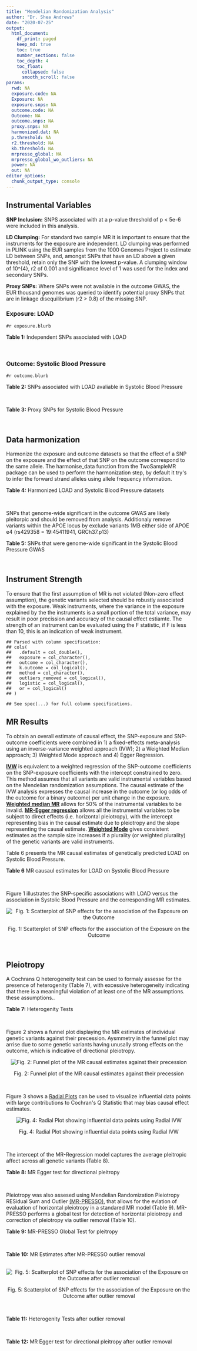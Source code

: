 ```yaml
---
title: "Mendelian Randomization Analysis"
author: "Dr. Shea Andrews"
date: "2020-07-25"
output:
  html_document:
    df_print: paged
    keep_md: true
    toc: true
    number_sections: false
    toc_depth: 4
    toc_float:
      collapsed: false
      smooth_scroll: false
params:
  rwd: NA
  exposure.code: NA
  Exposure: NA
  exposure.snps: NA
  outcome.code: NA
  Outcome: NA
  outcome.snps: NA
  proxy.snps: NA
  harmonized.dat: NA
  p.threshold: NA
  r2.threshold: NA
  kb.threshold: NA
  mrpresso_global: NA
  mrpresso_global_wo_outliers: NA
  power: NA
  out: NA
editor_options:
  chunk_output_type: console
---
```







## Instrumental Variables
**SNP Inclusion:** SNPS associated with at a p-value threshold of p < 5e-6 were included in this analysis.
<br>

**LD Clumping:** For standard two sample MR it is important to ensure that the instruments for the exposure are independent. LD clumping was performed in PLINK using the EUR samples from the 1000 Genomes Project to estimate LD between SNPs, and, amongst SNPs that have an LD above a given threshold, retain only the SNP with the lowest p-value. A clumping window of 10^{4}, r2 of 0.001 and significance level of 1 was used for the index and secondary SNPs.
<br>

**Proxy SNPs:** Where SNPs were not available in the outcome GWAS, the EUR thousand genomes was queried to identify potential proxy SNPs that are in linkage disequilibrium (r2 > 0.8) of the missing SNP.
<br>

### Exposure: LOAD
`#r exposure.blurb`
<br>

**Table 1:** Independent SNPs associated with LOAD
<div data-pagedtable="false">
  <script data-pagedtable-source type="application/json">
{"columns":[{"label":["SNP"],"name":[1],"type":["chr"],"align":["left"]},{"label":["CHROM"],"name":[2],"type":["dbl"],"align":["right"]},{"label":["POS"],"name":[3],"type":["dbl"],"align":["right"]},{"label":["REF"],"name":[4],"type":["chr"],"align":["left"]},{"label":["ALT"],"name":[5],"type":["chr"],"align":["left"]},{"label":["AF"],"name":[6],"type":["dbl"],"align":["right"]},{"label":["BETA"],"name":[7],"type":["dbl"],"align":["right"]},{"label":["SE"],"name":[8],"type":["dbl"],"align":["right"]},{"label":["Z"],"name":[9],"type":["dbl"],"align":["right"]},{"label":["P"],"name":[10],"type":["dbl"],"align":["right"]},{"label":["N"],"name":[11],"type":["dbl"],"align":["right"]},{"label":["TRAIT"],"name":[12],"type":["chr"],"align":["left"]}],"data":[{"1":"rs679515","2":"1","3":"207750568","4":"T","5":"C","6":"0.8126","7":"-0.1508","8":"0.0183","9":"-8.240440","10":"1.555000e-16","11":"63926","12":"LOAD"},{"1":"rs7584040","2":"2","3":"127863224","4":"C","5":"T","6":"0.2261","7":"0.0862","8":"0.0172","9":"5.011628","10":"5.341000e-07","11":"63926","12":"LOAD"},{"1":"rs6733839","2":"2","3":"127892810","4":"C","5":"T","6":"0.4067","7":"0.1693","8":"0.0154","9":"10.993506","10":"4.022000e-28","11":"63926","12":"LOAD"},{"1":"rs35695568","2":"2","3":"186794162","4":"G","5":"T","6":"0.0922","7":"0.1152","8":"0.0247","9":"4.663968","10":"3.200000e-06","11":"63926","12":"LOAD"},{"1":"rs10933431","2":"2","3":"233981912","4":"G","5":"C","6":"0.7774","7":"0.1001","8":"0.0194","9":"5.159794","10":"2.552000e-07","11":"63926","12":"LOAD"},{"1":"rs6805148","2":"3","3":"45101639","4":"A","5":"C","6":"0.0864","7":"-0.1293","8":"0.0257","9":"-5.031130","10":"4.774000e-07","11":"63926","12":"LOAD"},{"1":"rs28660482","2":"4","3":"66245059","4":"T","5":"A","6":"0.0243","7":"0.2220","8":"0.0475","9":"4.673684","10":"2.900000e-06","11":"63926","12":"LOAD"},{"1":"rs6822989","2":"4","3":"104176240","4":"C","5":"T","6":"0.0082","7":"0.4361","8":"0.0940","9":"4.639362","10":"3.487000e-06","11":"63926","12":"LOAD"},{"1":"rs35868327","2":"5","3":"52665230","4":"T","5":"A","6":"0.0132","7":"-0.3753","8":"0.0760","9":"-4.938158","10":"7.796000e-07","11":"63926","12":"LOAD"},{"1":"rs11168036","2":"5","3":"139707439","4":"T","5":"G","6":"0.5033","7":"-0.0754","8":"0.0143","9":"-5.272730","10":"1.432000e-07","11":"63926","12":"LOAD"},{"1":"rs34665982","2":"6","3":"32560306","4":"T","5":"C","6":"0.5213","7":"-0.0967","8":"0.0166","9":"-5.825300","10":"5.798000e-09","11":"63926","12":"LOAD"},{"1":"rs114812713","2":"6","3":"41034000","4":"G","5":"C","6":"0.0301","7":"0.2980","8":"0.0431","9":"6.914153","10":"4.467000e-12","11":"63926","12":"LOAD"},{"1":"rs1385742","2":"6","3":"47595155","4":"A","5":"T","6":"0.6344","7":"-0.0876","8":"0.0157","9":"-5.579620","10":"2.232000e-08","11":"63926","12":"LOAD"},{"1":"rs143429938","2":"7","3":"33721795","4":"C","5":"T","6":"0.0211","7":"0.3535","8":"0.0769","9":"4.596879","10":"4.253000e-06","11":"63926","12":"LOAD"},{"1":"rs9649710","2":"7","3":"50322832","4":"A","5":"G","6":"0.6331","7":"0.0676","8":"0.0148","9":"4.567570","10":"4.794000e-06","11":"63926","12":"LOAD"},{"1":"rs117240937","2":"7","3":"127426090","4":"G","5":"A","6":"0.0173","7":"-0.3122","8":"0.0672","9":"-4.645833","10":"3.350000e-06","11":"63926","12":"LOAD"},{"1":"rs11767557","2":"7","3":"143109139","4":"T","5":"C","6":"0.1968","7":"-0.1028","8":"0.0182","9":"-5.648350","10":"1.561000e-08","11":"63926","12":"LOAD"},{"1":"rs73223431","2":"8","3":"27219987","4":"C","5":"T","6":"0.3669","7":"0.0936","8":"0.0153","9":"6.117647","10":"8.342000e-10","11":"63926","12":"LOAD"},{"1":"rs867230","2":"8","3":"27468503","4":"C","5":"A","6":"0.6029","7":"0.1333","8":"0.0158","9":"8.436709","10":"3.492000e-17","11":"63926","12":"LOAD"},{"1":"rs13252043","2":"8","3":"71551628","4":"C","5":"T","6":"0.0984","7":"0.1140","8":"0.0237","9":"4.810127","10":"1.570000e-06","11":"63926","12":"LOAD"},{"1":"rs6559689","2":"9","3":"85450616","4":"C","5":"T","6":"0.0504","7":"0.1585","8":"0.0335","9":"4.731343","10":"2.169000e-06","11":"63926","12":"LOAD"},{"1":"rs12416487","2":"10","3":"11721057","4":"A","5":"T","6":"0.6519","7":"0.0850","8":"0.0154","9":"5.519480","10":"3.417000e-08","11":"63926","12":"LOAD"},{"1":"rs3740688","2":"11","3":"47380340","4":"G","5":"T","6":"0.5524","7":"0.0935","8":"0.0144","9":"6.493056","10":"9.702000e-11","11":"63926","12":"LOAD"},{"1":"rs1582763","2":"11","3":"60021948","4":"G","5":"A","6":"0.3729","7":"-0.1232","8":"0.0149","9":"-8.268456","10":"1.186000e-16","11":"63926","12":"LOAD"},{"1":"rs3851179","2":"11","3":"85868640","4":"T","5":"C","6":"0.6410","7":"0.1198","8":"0.0148","9":"8.094590","10":"5.809000e-16","11":"63926","12":"LOAD"},{"1":"rs11218343","2":"11","3":"121435587","4":"T","5":"C","6":"0.0401","7":"-0.2053","8":"0.0369","9":"-5.563690","10":"2.633000e-08","11":"63926","12":"LOAD"},{"1":"rs9787911","2":"11","3":"131769402","4":"T","5":"C","6":"0.4249","7":"0.0662","8":"0.0144","9":"4.597220","10":"4.386000e-06","11":"63926","12":"LOAD"},{"1":"rs117394726","2":"12","3":"127222883","4":"A","5":"C","6":"0.0400","7":"0.2193","8":"0.0465","9":"4.716130","10":"2.459000e-06","11":"63926","12":"LOAD"},{"1":"rs17125924","2":"14","3":"53391680","4":"A","5":"G","6":"0.0926","7":"0.1222","8":"0.0246","9":"4.967480","10":"6.621000e-07","11":"63926","12":"LOAD"},{"1":"rs12590654","2":"14","3":"92938855","4":"G","5":"A","6":"0.3353","7":"-0.0906","8":"0.0157","9":"-5.770701","10":"8.729000e-09","11":"63926","12":"LOAD"},{"1":"rs383902","2":"15","3":"59034174","4":"C","5":"T","6":"0.3274","7":"-0.0698","8":"0.0151","9":"-4.622517","10":"3.812000e-06","11":"63926","12":"LOAD"},{"1":"rs28588186","2":"16","3":"19910313","4":"C","5":"G","6":"0.1981","7":"-0.0880","8":"0.0181","9":"-4.861880","10":"1.115000e-06","11":"63926","12":"LOAD"},{"1":"rs62039712","2":"16","3":"79355857","4":"G","5":"A","6":"0.1158","7":"0.1528","8":"0.0288","9":"5.305556","10":"1.171000e-07","11":"63926","12":"LOAD"},{"1":"rs34971488","2":"16","3":"81779775","4":"G","5":"A","6":"0.2205","7":"0.0940","8":"0.0198","9":"4.747475","10":"2.067000e-06","11":"63926","12":"LOAD"},{"1":"rs2632516","2":"17","3":"56409089","4":"G","5":"C","6":"0.4402","7":"-0.0748","8":"0.0147","9":"-5.088435","10":"3.671000e-07","11":"63926","12":"LOAD"},{"1":"rs12151021","2":"19","3":"1050874","4":"A","5":"G","6":"0.6753","7":"-0.1071","8":"0.0169","9":"-6.337280","10":"2.562000e-10","11":"63926","12":"LOAD"},{"1":"rs8111708","2":"19","3":"18558876","4":"A","5":"G","6":"0.3427","7":"0.0696","8":"0.0151","9":"4.609270","10":"3.946000e-06","11":"63926","12":"LOAD"},{"1":"rs111358663","2":"19","3":"45196958","4":"T","5":"A","6":"0.0111","7":"-0.5369","8":"0.0795","9":"-6.753459","10":"1.436000e-11","11":"63926","12":"LOAD"},{"1":"rs4803765","2":"19","3":"45358448","4":"C","5":"T","6":"0.0243","7":"0.7165","8":"0.0610","9":"11.745902","10":"7.131000e-32","11":"63926","12":"LOAD"},{"1":"rs12972156","2":"19","3":"45387459","4":"C","5":"G","6":"0.2027","7":"0.9653","8":"0.0189","9":"51.074100","10":"2.225074e-308","11":"63926","12":"LOAD"},{"1":"rs117310449","2":"19","3":"45393516","4":"C","5":"T","6":"0.0130","7":"0.9879","8":"0.0691","9":"14.296671","10":"2.275000e-46","11":"63926","12":"LOAD"},{"1":"rs73033507","2":"19","3":"45431403","4":"C","5":"T","6":"0.0239","7":"-0.3620","8":"0.0657","9":"-5.509893","10":"3.646000e-08","11":"63926","12":"LOAD"},{"1":"rs114533385","2":"19","3":"45436753","4":"C","5":"T","6":"0.0210","7":"0.8281","8":"0.0661","9":"12.527988","10":"5.434000e-36","11":"63926","12":"LOAD"},{"1":"rs118004808","2":"19","3":"45439498","4":"C","5":"T","6":"0.0177","7":"-0.5523","8":"0.1015","9":"-5.441379","10":"5.274000e-08","11":"63926","12":"LOAD"},{"1":"rs139995984","2":"19","3":"45574482","4":"G","5":"C","6":"0.0155","7":"-0.5343","8":"0.0879","9":"-6.078498","10":"1.192000e-09","11":"63926","12":"LOAD"},{"1":"rs80182863","2":"19","3":"45653226","4":"C","5":"T","6":"0.0234","7":"0.2977","8":"0.0623","9":"4.778491","10":"1.750000e-06","11":"63926","12":"LOAD"},{"1":"rs6014724","2":"20","3":"54998544","4":"A","5":"G","6":"0.0920","7":"-0.1319","8":"0.0259","9":"-5.092660","10":"3.652000e-07","11":"63926","12":"LOAD"},{"1":"rs2830489","2":"21","3":"28148191","4":"C","5":"T","6":"0.2882","7":"-0.0837","8":"0.0162","9":"-5.166667","10":"2.422000e-07","11":"63926","12":"LOAD"},{"1":"rs138727474","2":"22","3":"21926584","4":"C","5":"T","6":"0.0269","7":"-0.2515","8":"0.0545","9":"-4.614679","10":"3.904000e-06","11":"63926","12":"LOAD"}],"options":{"columns":{"min":{},"max":[10]},"rows":{"min":[10],"max":[10]},"pages":{}}}
  </script>
</div>
<br>

### Outcome: Systolic Blood Pressure
`#r outcome.blurb`
<br>

**Table 2:** SNPs associated with LOAD avaliable in Systolic Blood Pressure
<div data-pagedtable="false">
  <script data-pagedtable-source type="application/json">
{"columns":[{"label":["SNP"],"name":[1],"type":["chr"],"align":["left"]},{"label":["CHROM"],"name":[2],"type":["dbl"],"align":["right"]},{"label":["POS"],"name":[3],"type":["dbl"],"align":["right"]},{"label":["REF"],"name":[4],"type":["chr"],"align":["left"]},{"label":["ALT"],"name":[5],"type":["chr"],"align":["left"]},{"label":["AF"],"name":[6],"type":["dbl"],"align":["right"]},{"label":["BETA"],"name":[7],"type":["dbl"],"align":["right"]},{"label":["SE"],"name":[8],"type":["dbl"],"align":["right"]},{"label":["Z"],"name":[9],"type":["dbl"],"align":["right"]},{"label":["P"],"name":[10],"type":["dbl"],"align":["right"]},{"label":["N"],"name":[11],"type":["dbl"],"align":["right"]},{"label":["TRAIT"],"name":[12],"type":["chr"],"align":["left"]}],"data":[{"1":"rs679515","2":"1","3":"207750568","4":"T","5":"C","6":"0.8188","7":"-0.0207","8":"0.0392","9":"-0.5280610","10":"5.980e-01","11":"738168","12":"Systolic_Blood_Pressure"},{"1":"rs7584040","2":"2","3":"127863224","4":"C","5":"T","6":"0.2249","7":"-0.0733","8":"0.0363","9":"-2.0192837","10":"4.367e-02","11":"738167","12":"Systolic_Blood_Pressure"},{"1":"rs6733839","2":"2","3":"127892810","4":"C","5":"T","6":"0.3951","7":"0.0721","8":"0.0318","9":"2.2672956","10":"2.346e-02","11":"736051","12":"Systolic_Blood_Pressure"},{"1":"rs35695568","2":"2","3":"186794162","4":"G","5":"T","6":"0.0953","7":"0.1263","8":"0.0517","9":"2.4429400","10":"1.450e-02","11":"735551","12":"Systolic_Blood_Pressure"},{"1":"rs10933431","2":"2","3":"233981912","4":"G","5":"C","6":"0.7796","7":"-0.0399","8":"0.0382","9":"-1.0445026","10":"2.955e-01","11":"728378","12":"Systolic_Blood_Pressure"},{"1":"rs6805148","2":"3","3":"45101639","4":"A","5":"C","6":"0.0897","7":"-0.0432","8":"0.0533","9":"-0.8105070","10":"4.180e-01","11":"736110","12":"Systolic_Blood_Pressure"},{"1":"rs28660482","2":"4","3":"66245059","4":"T","5":"A","6":"0.0262","7":"0.0539","8":"0.0980","9":"0.5500000","10":"5.823e-01","11":"738169","12":"Systolic_Blood_Pressure"},{"1":"rs11168036","2":"5","3":"139707439","4":"T","5":"G","6":"0.5118","7":"-0.0856","8":"0.0303","9":"-2.8250800","10":"4.752e-03","11":"738170","12":"Systolic_Blood_Pressure"},{"1":"rs114812713","2":"6","3":"41034000","4":"G","5":"C","6":"0.0264","7":"0.1395","8":"0.0983","9":"1.4191251","10":"1.560e-01","11":"730691","12":"Systolic_Blood_Pressure"},{"1":"rs1385742","2":"6","3":"47595155","4":"A","5":"T","6":"0.6491","7":"0.0159","8":"0.0324","9":"0.4907410","10":"6.237e-01","11":"736050","12":"Systolic_Blood_Pressure"},{"1":"rs9649710","2":"7","3":"50322832","4":"A","5":"G","6":"0.6137","7":"-0.0387","8":"0.0310","9":"-1.2483900","10":"2.115e-01","11":"738169","12":"Systolic_Blood_Pressure"},{"1":"rs11767557","2":"7","3":"143109139","4":"T","5":"C","6":"0.2089","7":"0.0179","8":"0.0376","9":"0.4760640","10":"6.339e-01","11":"729908","12":"Systolic_Blood_Pressure"},{"1":"rs73223431","2":"8","3":"27219987","4":"C","5":"T","6":"0.3661","7":"-0.0096","8":"0.0312","9":"-0.3076923","10":"7.599e-01","11":"738169","12":"Systolic_Blood_Pressure"},{"1":"rs867230","2":"8","3":"27468503","4":"C","5":"A","6":"0.5922","7":"0.0303","8":"0.0315","9":"0.9619048","10":"3.362e-01","11":"736049","12":"Systolic_Blood_Pressure"},{"1":"rs6559689","2":"9","3":"85450616","4":"C","5":"T","6":"0.0507","7":"0.0264","8":"0.0716","9":"0.3687151","10":"7.125e-01","11":"737100","12":"Systolic_Blood_Pressure"},{"1":"rs12416487","2":"10","3":"11721057","4":"A","5":"T","6":"0.6502","7":"0.0397","8":"0.0320","9":"1.2406200","10":"2.149e-01","11":"737163","12":"Systolic_Blood_Pressure"},{"1":"rs3740688","2":"11","3":"47380340","4":"G","5":"T","6":"0.5462","7":"0.1198","8":"0.0304","9":"3.9407895","10":"8.085e-05","11":"738170","12":"Systolic_Blood_Pressure"},{"1":"rs1582763","2":"11","3":"60021948","4":"G","5":"A","6":"0.3749","7":"0.0199","8":"0.0312","9":"0.6378205","10":"5.241e-01","11":"738169","12":"Systolic_Blood_Pressure"},{"1":"rs3851179","2":"11","3":"85868640","4":"T","5":"C","6":"0.6301","7":"-0.0346","8":"0.0311","9":"-1.1125400","10":"2.658e-01","11":"738170","12":"Systolic_Blood_Pressure"},{"1":"rs11218343","2":"11","3":"121435587","4":"T","5":"C","6":"0.0387","7":"0.0024","8":"0.0788","9":"0.0304569","10":"9.757e-01","11":"738168","12":"Systolic_Blood_Pressure"},{"1":"rs9787911","2":"11","3":"131769402","4":"T","5":"C","6":"0.4263","7":"-0.0038","8":"0.0305","9":"-0.1245900","10":"9.021e-01","11":"738168","12":"Systolic_Blood_Pressure"},{"1":"rs117394726","2":"12","3":"127222883","4":"A","5":"C","6":"0.0387","7":"0.0469","8":"0.0892","9":"0.5257850","10":"5.988e-01","11":"740741","12":"Systolic_Blood_Pressure"},{"1":"rs17125924","2":"14","3":"53391680","4":"A","5":"G","6":"0.0923","7":"-0.3640","8":"0.0522","9":"-6.9731800","10":"3.105e-12","11":"743700","12":"Systolic_Blood_Pressure"},{"1":"rs12590654","2":"14","3":"92938855","4":"G","5":"A","6":"0.3413","7":"0.0155","8":"0.0322","9":"0.4813665","10":"6.307e-01","11":"744813","12":"Systolic_Blood_Pressure"},{"1":"rs383902","2":"15","3":"59034174","4":"C","5":"T","6":"0.3383","7":"-0.0534","8":"0.0319","9":"-1.6739812","10":"9.428e-02","11":"737100","12":"Systolic_Blood_Pressure"},{"1":"rs28588186","2":"16","3":"19910313","4":"C","5":"G","6":"0.1971","7":"0.0676","8":"0.0380","9":"1.7789500","10":"7.526e-02","11":"745818","12":"Systolic_Blood_Pressure"},{"1":"rs62039712","2":"16","3":"79355857","4":"G","5":"A","6":"0.1184","7":"-0.0106","8":"0.0522","9":"-0.2030651","10":"8.390e-01","11":"739083","12":"Systolic_Blood_Pressure"},{"1":"rs34971488","2":"16","3":"81779775","4":"G","5":"A","6":"0.2114","7":"-0.0517","8":"0.0397","9":"-1.3022670","10":"1.928e-01","11":"741589","12":"Systolic_Blood_Pressure"},{"1":"rs2632516","2":"17","3":"56409089","4":"G","5":"C","6":"0.4474","7":"-0.0069","8":"0.0305","9":"-0.2262295","10":"8.211e-01","11":"745820","12":"Systolic_Blood_Pressure"},{"1":"rs12151021","2":"19","3":"1050874","4":"A","5":"G","6":"0.6785","7":"-0.0039","8":"0.0336","9":"-0.1160710","10":"9.074e-01","11":"718614","12":"Systolic_Blood_Pressure"},{"1":"rs8111708","2":"19","3":"18558876","4":"A","5":"G","6":"0.3470","7":"-0.0644","8":"0.0316","9":"-2.0379700","10":"4.185e-02","11":"745820","12":"Systolic_Blood_Pressure"},{"1":"rs111358663","2":"19","3":"45196958","4":"T","5":"A","6":"0.0152","7":"-0.2185","8":"0.1361","9":"-1.6054372","10":"1.083e-01","11":"718509","12":"Systolic_Blood_Pressure"},{"1":"rs12972156","2":"19","3":"45387459","4":"C","5":"G","6":"0.1479","7":"0.1208","8":"0.0437","9":"2.7643000","10":"5.766e-03","11":"730528","12":"Systolic_Blood_Pressure"},{"1":"rs80182863","2":"19","3":"45653226","4":"C","5":"T","6":"0.0275","7":"-0.0547","8":"0.1229","9":"-0.4450773","10":"6.565e-01","11":"739087","12":"Systolic_Blood_Pressure"},{"1":"rs6014724","2":"20","3":"54998544","4":"A","5":"G","6":"0.0899","7":"0.0369","8":"0.0541","9":"0.6820700","10":"4.947e-01","11":"744327","12":"Systolic_Blood_Pressure"},{"1":"rs2830489","2":"21","3":"28148191","4":"C","5":"T","6":"0.2802","7":"0.0467","8":"0.0337","9":"1.3857567","10":"1.661e-01","11":"745820","12":"Systolic_Blood_Pressure"},{"1":"rs138727474","2":"22","3":"21926584","4":"C","5":"T","6":"0.0356","7":"-0.1033","8":"0.0945","9":"-1.0931217","10":"2.746e-01","11":"706426","12":"Systolic_Blood_Pressure"},{"1":"rs6822989","2":"NA","3":"NA","4":"NA","5":"NA","6":"NA","7":"NA","8":"NA","9":"NA","10":"NA","11":"NA","12":"NA"},{"1":"rs35868327","2":"NA","3":"NA","4":"NA","5":"NA","6":"NA","7":"NA","8":"NA","9":"NA","10":"NA","11":"NA","12":"NA"},{"1":"rs34665982","2":"NA","3":"NA","4":"NA","5":"NA","6":"NA","7":"NA","8":"NA","9":"NA","10":"NA","11":"NA","12":"NA"},{"1":"rs143429938","2":"NA","3":"NA","4":"NA","5":"NA","6":"NA","7":"NA","8":"NA","9":"NA","10":"NA","11":"NA","12":"NA"},{"1":"rs117240937","2":"NA","3":"NA","4":"NA","5":"NA","6":"NA","7":"NA","8":"NA","9":"NA","10":"NA","11":"NA","12":"NA"},{"1":"rs13252043","2":"NA","3":"NA","4":"NA","5":"NA","6":"NA","7":"NA","8":"NA","9":"NA","10":"NA","11":"NA","12":"NA"},{"1":"rs4803765","2":"NA","3":"NA","4":"NA","5":"NA","6":"NA","7":"NA","8":"NA","9":"NA","10":"NA","11":"NA","12":"NA"},{"1":"rs117310449","2":"NA","3":"NA","4":"NA","5":"NA","6":"NA","7":"NA","8":"NA","9":"NA","10":"NA","11":"NA","12":"NA"},{"1":"rs73033507","2":"NA","3":"NA","4":"NA","5":"NA","6":"NA","7":"NA","8":"NA","9":"NA","10":"NA","11":"NA","12":"NA"},{"1":"rs114533385","2":"NA","3":"NA","4":"NA","5":"NA","6":"NA","7":"NA","8":"NA","9":"NA","10":"NA","11":"NA","12":"NA"},{"1":"rs118004808","2":"NA","3":"NA","4":"NA","5":"NA","6":"NA","7":"NA","8":"NA","9":"NA","10":"NA","11":"NA","12":"NA"},{"1":"rs139995984","2":"NA","3":"NA","4":"NA","5":"NA","6":"NA","7":"NA","8":"NA","9":"NA","10":"NA","11":"NA","12":"NA"}],"options":{"columns":{"min":{},"max":[10]},"rows":{"min":[10],"max":[10]},"pages":{}}}
  </script>
</div>
<br>

**Table 3:** Proxy SNPs for Systolic Blood Pressure
<div data-pagedtable="false">
  <script data-pagedtable-source type="application/json">
{"columns":[{"label":["target_snp"],"name":[1],"type":["chr"],"align":["left"]},{"label":["proxy_snp"],"name":[2],"type":["chr"],"align":["left"]},{"label":["ld.r2"],"name":[3],"type":["dbl"],"align":["right"]},{"label":["Dprime"],"name":[4],"type":["dbl"],"align":["right"]},{"label":["PHASE"],"name":[5],"type":["chr"],"align":["left"]},{"label":["X12"],"name":[6],"type":["lgl"],"align":["right"]},{"label":["CHROM"],"name":[7],"type":["dbl"],"align":["right"]},{"label":["POS"],"name":[8],"type":["dbl"],"align":["right"]},{"label":["REF.proxy"],"name":[9],"type":["chr"],"align":["left"]},{"label":["ALT.proxy"],"name":[10],"type":["chr"],"align":["left"]},{"label":["AF"],"name":[11],"type":["dbl"],"align":["right"]},{"label":["BETA"],"name":[12],"type":["dbl"],"align":["right"]},{"label":["SE"],"name":[13],"type":["dbl"],"align":["right"]},{"label":["Z"],"name":[14],"type":["dbl"],"align":["right"]},{"label":["P"],"name":[15],"type":["dbl"],"align":["right"]},{"label":["N"],"name":[16],"type":["dbl"],"align":["right"]},{"label":["TRAIT"],"name":[17],"type":["chr"],"align":["left"]},{"label":["ref"],"name":[18],"type":["chr"],"align":["left"]},{"label":["ref.proxy"],"name":[19],"type":["chr"],"align":["left"]},{"label":["alt"],"name":[20],"type":["chr"],"align":["left"]},{"label":["alt.proxy"],"name":[21],"type":["chr"],"align":["left"]},{"label":["ALT"],"name":[22],"type":["chr"],"align":["left"]},{"label":["REF"],"name":[23],"type":["chr"],"align":["left"]},{"label":["proxy.outcome"],"name":[24],"type":["lgl"],"align":["right"]}],"data":[{"1":"rs35868327","2":"rs13182752","3":"1","4":"1","5":"GA/TG","6":"NA","7":"5","8":"52672171","9":"G","10":"A","11":"0.0240","12":"0.2195","13":"0.0995","14":"2.2060302","15":"0.02747","16":"737713","17":"Systolic_Blood_Pressure","18":"G","19":"A","20":"T","21":"G","22":"G","23":"T","24":"TRUE"},{"1":"rs13252043","2":"rs11996416","3":"1","4":"1","5":"TT/CC","6":"NA","7":"8","8":"71505146","9":"C","10":"T","11":"0.0939","12":"0.0097","13":"0.0519","14":"0.1868979","15":"0.85160","16":"738169","17":"Systolic_Blood_Pressure","18":"T","19":"T","20":"C","21":"C","22":"T","23":"C","24":"TRUE"},{"1":"rs6822989","2":"NA","3":"NA","4":"NA","5":"NA","6":"NA","7":"NA","8":"NA","9":"NA","10":"NA","11":"NA","12":"NA","13":"NA","14":"NA","15":"NA","16":"NA","17":"NA","18":"NA","19":"NA","20":"NA","21":"NA","22":"NA","23":"NA","24":"NA"},{"1":"rs34665982","2":"NA","3":"NA","4":"NA","5":"NA","6":"NA","7":"NA","8":"NA","9":"NA","10":"NA","11":"NA","12":"NA","13":"NA","14":"NA","15":"NA","16":"NA","17":"NA","18":"NA","19":"NA","20":"NA","21":"NA","22":"NA","23":"NA","24":"NA"},{"1":"rs143429938","2":"NA","3":"NA","4":"NA","5":"NA","6":"NA","7":"NA","8":"NA","9":"NA","10":"NA","11":"NA","12":"NA","13":"NA","14":"NA","15":"NA","16":"NA","17":"NA","18":"NA","19":"NA","20":"NA","21":"NA","22":"NA","23":"NA","24":"NA"},{"1":"rs117240937","2":"NA","3":"NA","4":"NA","5":"NA","6":"NA","7":"NA","8":"NA","9":"NA","10":"NA","11":"NA","12":"NA","13":"NA","14":"NA","15":"NA","16":"NA","17":"NA","18":"NA","19":"NA","20":"NA","21":"NA","22":"NA","23":"NA","24":"NA"},{"1":"rs4803765","2":"NA","3":"NA","4":"NA","5":"NA","6":"NA","7":"NA","8":"NA","9":"NA","10":"NA","11":"NA","12":"NA","13":"NA","14":"NA","15":"NA","16":"NA","17":"NA","18":"NA","19":"NA","20":"NA","21":"NA","22":"NA","23":"NA","24":"NA"},{"1":"rs117310449","2":"NA","3":"NA","4":"NA","5":"NA","6":"NA","7":"NA","8":"NA","9":"NA","10":"NA","11":"NA","12":"NA","13":"NA","14":"NA","15":"NA","16":"NA","17":"NA","18":"NA","19":"NA","20":"NA","21":"NA","22":"NA","23":"NA","24":"NA"},{"1":"rs73033507","2":"NA","3":"NA","4":"NA","5":"NA","6":"NA","7":"NA","8":"NA","9":"NA","10":"NA","11":"NA","12":"NA","13":"NA","14":"NA","15":"NA","16":"NA","17":"NA","18":"NA","19":"NA","20":"NA","21":"NA","22":"NA","23":"NA","24":"NA"},{"1":"rs114533385","2":"NA","3":"NA","4":"NA","5":"NA","6":"NA","7":"NA","8":"NA","9":"NA","10":"NA","11":"NA","12":"NA","13":"NA","14":"NA","15":"NA","16":"NA","17":"NA","18":"NA","19":"NA","20":"NA","21":"NA","22":"NA","23":"NA","24":"NA"},{"1":"rs118004808","2":"NA","3":"NA","4":"NA","5":"NA","6":"NA","7":"NA","8":"NA","9":"NA","10":"NA","11":"NA","12":"NA","13":"NA","14":"NA","15":"NA","16":"NA","17":"NA","18":"NA","19":"NA","20":"NA","21":"NA","22":"NA","23":"NA","24":"NA"},{"1":"rs139995984","2":"NA","3":"NA","4":"NA","5":"NA","6":"NA","7":"NA","8":"NA","9":"NA","10":"NA","11":"NA","12":"NA","13":"NA","14":"NA","15":"NA","16":"NA","17":"NA","18":"NA","19":"NA","20":"NA","21":"NA","22":"NA","23":"NA","24":"NA"}],"options":{"columns":{"min":{},"max":[10]},"rows":{"min":[10],"max":[10]},"pages":{}}}
  </script>
</div>
<br>

## Data harmonization
Harmonize the exposure and outcome datasets so that the effect of a SNP on the exposure and the effect of that SNP on the outcome correspond to the same allele. The harmonise_data function from the TwoSampleMR package can be used to perform the harmonization step, by default it try's to infer the forward strand alleles using allele frequency information.
<br>

**Table 4:** Harmonized LOAD and Systolic Blood Pressure datasets
<div data-pagedtable="false">
  <script data-pagedtable-source type="application/json">
{"columns":[{"label":["SNP"],"name":[1],"type":["chr"],"align":["left"]},{"label":["effect_allele.exposure"],"name":[2],"type":["chr"],"align":["left"]},{"label":["other_allele.exposure"],"name":[3],"type":["chr"],"align":["left"]},{"label":["effect_allele.outcome"],"name":[4],"type":["chr"],"align":["left"]},{"label":["other_allele.outcome"],"name":[5],"type":["chr"],"align":["left"]},{"label":["beta.exposure"],"name":[6],"type":["dbl"],"align":["right"]},{"label":["beta.outcome"],"name":[7],"type":["dbl"],"align":["right"]},{"label":["eaf.exposure"],"name":[8],"type":["dbl"],"align":["right"]},{"label":["eaf.outcome"],"name":[9],"type":["dbl"],"align":["right"]},{"label":["remove"],"name":[10],"type":["lgl"],"align":["right"]},{"label":["palindromic"],"name":[11],"type":["lgl"],"align":["right"]},{"label":["ambiguous"],"name":[12],"type":["lgl"],"align":["right"]},{"label":["id.outcome"],"name":[13],"type":["chr"],"align":["left"]},{"label":["chr.outcome"],"name":[14],"type":["dbl"],"align":["right"]},{"label":["pos.outcome"],"name":[15],"type":["dbl"],"align":["right"]},{"label":["se.outcome"],"name":[16],"type":["dbl"],"align":["right"]},{"label":["z.outcome"],"name":[17],"type":["dbl"],"align":["right"]},{"label":["pval.outcome"],"name":[18],"type":["dbl"],"align":["right"]},{"label":["samplesize.outcome"],"name":[19],"type":["dbl"],"align":["right"]},{"label":["outcome"],"name":[20],"type":["chr"],"align":["left"]},{"label":["mr_keep.outcome"],"name":[21],"type":["lgl"],"align":["right"]},{"label":["pval_origin.outcome"],"name":[22],"type":["chr"],"align":["left"]},{"label":["chr.exposure"],"name":[23],"type":["dbl"],"align":["right"]},{"label":["pos.exposure"],"name":[24],"type":["dbl"],"align":["right"]},{"label":["se.exposure"],"name":[25],"type":["dbl"],"align":["right"]},{"label":["z.exposure"],"name":[26],"type":["dbl"],"align":["right"]},{"label":["pval.exposure"],"name":[27],"type":["dbl"],"align":["right"]},{"label":["samplesize.exposure"],"name":[28],"type":["dbl"],"align":["right"]},{"label":["exposure"],"name":[29],"type":["chr"],"align":["left"]},{"label":["mr_keep.exposure"],"name":[30],"type":["lgl"],"align":["right"]},{"label":["pval_origin.exposure"],"name":[31],"type":["chr"],"align":["left"]},{"label":["id.exposure"],"name":[32],"type":["chr"],"align":["left"]},{"label":["action"],"name":[33],"type":["dbl"],"align":["right"]},{"label":["mr_keep"],"name":[34],"type":["lgl"],"align":["right"]},{"label":["pt"],"name":[35],"type":["dbl"],"align":["right"]},{"label":["pleitropy_keep"],"name":[36],"type":["lgl"],"align":["right"]},{"label":["mrpresso_RSSobs"],"name":[37],"type":["dbl"],"align":["right"]},{"label":["mrpresso_pval"],"name":[38],"type":["dbl"],"align":["right"]},{"label":["mrpresso_keep"],"name":[39],"type":["lgl"],"align":["right"]}],"data":[{"1":"rs10933431","2":"C","3":"G","4":"C","5":"G","6":"0.1001","7":"-0.0399","8":"0.7774","9":"0.7796","10":"FALSE","11":"TRUE","12":"FALSE","13":"quzbYd","14":"2","15":"233981912","16":"0.0382","17":"-1.0445026","18":"2.955e-01","19":"728378","20":"Evangelou2018sbp","21":"TRUE","22":"reported","23":"2","24":"233981912","25":"0.0194","26":"5.159794","27":"2.552e-07","28":"63926","29":"Kunkle2019load","30":"TRUE","31":"reported","32":"ruypNl","33":"2","34":"TRUE","35":"5e-06","36":"TRUE","37":"2.466542e-03","38":"1.0000","39":"TRUE"},{"1":"rs111358663","2":"A","3":"T","4":"A","5":"T","6":"-0.5369","7":"-0.2185","8":"0.0111","9":"0.0152","10":"FALSE","11":"TRUE","12":"FALSE","13":"quzbYd","14":"19","15":"45196958","16":"0.1361","17":"-1.6054372","18":"1.083e-01","19":"718509","20":"Evangelou2018sbp","21":"TRUE","22":"reported","23":"19","24":"45196958","25":"0.0795","26":"-6.753459","27":"1.436e-11","28":"63926","29":"Kunkle2019load","30":"TRUE","31":"reported","32":"ruypNl","33":"2","34":"TRUE","35":"5e-06","36":"FALSE","37":"NA","38":"NA","39":"NA"},{"1":"rs11168036","2":"G","3":"T","4":"G","5":"T","6":"-0.0754","7":"-0.0856","8":"0.5033","9":"0.5118","10":"FALSE","11":"FALSE","12":"FALSE","13":"quzbYd","14":"5","15":"139707439","16":"0.0303","17":"-2.8250800","18":"4.752e-03","19":"738170","20":"Evangelou2018sbp","21":"TRUE","22":"reported","23":"5","24":"139707439","25":"0.0143","26":"-5.272730","27":"1.432e-07","28":"63926","29":"Kunkle2019load","30":"TRUE","31":"reported","32":"ruypNl","33":"2","34":"TRUE","35":"5e-06","36":"TRUE","37":"6.562976e-03","38":"0.2409","39":"TRUE"},{"1":"rs11218343","2":"C","3":"T","4":"C","5":"T","6":"-0.2053","7":"0.0024","8":"0.0401","9":"0.0387","10":"FALSE","11":"FALSE","12":"FALSE","13":"quzbYd","14":"11","15":"121435587","16":"0.0788","17":"0.0304569","18":"9.757e-01","19":"738168","20":"Evangelou2018sbp","21":"TRUE","22":"reported","23":"11","24":"121435587","25":"0.0369","26":"-5.563690","27":"2.633e-08","28":"63926","29":"Kunkle2019load","30":"TRUE","31":"reported","32":"ruypNl","33":"2","34":"TRUE","35":"5e-06","36":"TRUE","37":"4.153116e-04","38":"1.0000","39":"TRUE"},{"1":"rs114812713","2":"C","3":"G","4":"C","5":"G","6":"0.2980","7":"0.1395","8":"0.0301","9":"0.0264","10":"FALSE","11":"TRUE","12":"FALSE","13":"quzbYd","14":"6","15":"41034000","16":"0.0983","17":"1.4191251","18":"1.560e-01","19":"730691","20":"Evangelou2018sbp","21":"TRUE","22":"reported","23":"6","24":"41034000","25":"0.0431","26":"6.914153","27":"4.467e-12","28":"63926","29":"Kunkle2019load","30":"TRUE","31":"reported","32":"ruypNl","33":"2","34":"TRUE","35":"5e-06","36":"TRUE","37":"1.394625e-02","38":"1.0000","39":"TRUE"},{"1":"rs117394726","2":"C","3":"A","4":"C","5":"A","6":"0.2193","7":"0.0469","8":"0.0400","9":"0.0387","10":"FALSE","11":"FALSE","12":"FALSE","13":"quzbYd","14":"12","15":"127222883","16":"0.0892","17":"0.5257850","18":"5.988e-01","19":"740741","20":"Evangelou2018sbp","21":"TRUE","22":"reported","23":"12","24":"127222883","25":"0.0465","26":"4.716130","27":"2.459e-06","28":"63926","29":"Kunkle2019load","30":"TRUE","31":"reported","32":"ruypNl","33":"2","34":"TRUE","35":"5e-06","36":"TRUE","37":"8.334978e-04","38":"1.0000","39":"TRUE"},{"1":"rs11767557","2":"C","3":"T","4":"C","5":"T","6":"-0.1028","7":"0.0179","8":"0.1968","9":"0.2089","10":"FALSE","11":"FALSE","12":"FALSE","13":"quzbYd","14":"7","15":"143109139","16":"0.0376","17":"0.4760640","18":"6.339e-01","19":"729908","20":"Evangelou2018sbp","21":"TRUE","22":"reported","23":"7","24":"143109139","25":"0.0182","26":"-5.648350","27":"1.561e-08","28":"63926","29":"Kunkle2019load","30":"TRUE","31":"reported","32":"ruypNl","33":"2","34":"TRUE","35":"5e-06","36":"TRUE","37":"7.506031e-04","38":"1.0000","39":"TRUE"},{"1":"rs12151021","2":"G","3":"A","4":"G","5":"A","6":"-0.1071","7":"-0.0039","8":"0.6753","9":"0.6785","10":"FALSE","11":"FALSE","12":"FALSE","13":"quzbYd","14":"19","15":"1050874","16":"0.0336","17":"-0.1160710","18":"9.074e-01","19":"718614","20":"Evangelou2018sbp","21":"TRUE","22":"reported","23":"19","24":"1050874","25":"0.0169","26":"-6.337280","27":"2.562e-10","28":"63926","29":"Kunkle2019load","30":"TRUE","31":"reported","32":"ruypNl","33":"2","34":"TRUE","35":"5e-06","36":"TRUE","37":"2.934204e-05","38":"1.0000","39":"TRUE"},{"1":"rs12416487","2":"T","3":"A","4":"T","5":"A","6":"0.0850","7":"0.0397","8":"0.6519","9":"0.6502","10":"FALSE","11":"TRUE","12":"FALSE","13":"quzbYd","14":"10","15":"11721057","16":"0.0320","17":"1.2406200","18":"2.149e-01","19":"737163","20":"Evangelou2018sbp","21":"TRUE","22":"reported","23":"10","24":"11721057","25":"0.0154","26":"5.519480","27":"3.417e-08","28":"63926","29":"Kunkle2019load","30":"TRUE","31":"reported","32":"ruypNl","33":"2","34":"TRUE","35":"5e-06","36":"TRUE","37":"1.110404e-03","38":"1.0000","39":"TRUE"},{"1":"rs12590654","2":"A","3":"G","4":"A","5":"G","6":"-0.0906","7":"0.0155","8":"0.3353","9":"0.3413","10":"FALSE","11":"FALSE","12":"FALSE","13":"quzbYd","14":"14","15":"92938855","16":"0.0322","17":"0.4813665","18":"6.307e-01","19":"744813","20":"Evangelou2018sbp","21":"TRUE","22":"reported","23":"14","24":"92938855","25":"0.0157","26":"-5.770701","27":"8.729e-09","28":"63926","29":"Kunkle2019load","30":"TRUE","31":"reported","32":"ruypNl","33":"2","34":"TRUE","35":"5e-06","36":"TRUE","37":"5.713014e-04","38":"1.0000","39":"TRUE"},{"1":"rs12972156","2":"G","3":"C","4":"G","5":"C","6":"0.9653","7":"0.1208","8":"0.2027","9":"0.1479","10":"FALSE","11":"TRUE","12":"FALSE","13":"quzbYd","14":"19","15":"45387459","16":"0.0437","17":"2.7643000","18":"5.766e-03","19":"730528","20":"Evangelou2018sbp","21":"TRUE","22":"reported","23":"19","24":"45387459","25":"0.0189","26":"51.074100","27":"1.000e-200","28":"63926","29":"Kunkle2019load","30":"TRUE","31":"reported","32":"ruypNl","33":"2","34":"TRUE","35":"5e-06","36":"FALSE","37":"NA","38":"NA","39":"NA"},{"1":"rs13252043","2":"T","3":"C","4":"T","5":"C","6":"0.1140","7":"0.0097","8":"0.0984","9":"0.0939","10":"FALSE","11":"FALSE","12":"FALSE","13":"quzbYd","14":"8","15":"71505146","16":"0.0519","17":"0.1868979","18":"8.516e-01","19":"738169","20":"Evangelou2018sbp","21":"TRUE","22":"reported","23":"8","24":"71551628","25":"0.0237","26":"4.810127","27":"1.570e-06","28":"63926","29":"Kunkle2019load","30":"TRUE","31":"reported","32":"ruypNl","33":"2","34":"TRUE","35":"5e-06","36":"TRUE","37":"1.175666e-11","38":"1.0000","39":"TRUE"},{"1":"rs1385742","2":"T","3":"A","4":"T","5":"A","6":"-0.0876","7":"0.0159","8":"0.6344","9":"0.6491","10":"FALSE","11":"TRUE","12":"FALSE","13":"quzbYd","14":"6","15":"47595155","16":"0.0324","17":"0.4907410","18":"6.237e-01","19":"736050","20":"Evangelou2018sbp","21":"TRUE","22":"reported","23":"6","24":"47595155","25":"0.0157","26":"-5.579620","27":"2.232e-08","28":"63926","29":"Kunkle2019load","30":"TRUE","31":"reported","32":"ruypNl","33":"2","34":"TRUE","35":"5e-06","36":"TRUE","37":"5.758163e-04","38":"1.0000","39":"TRUE"},{"1":"rs138727474","2":"T","3":"C","4":"T","5":"C","6":"-0.2515","7":"-0.1033","8":"0.0269","9":"0.0356","10":"FALSE","11":"FALSE","12":"FALSE","13":"quzbYd","14":"22","15":"21926584","16":"0.0945","17":"-1.0931217","18":"2.746e-01","19":"706426","20":"Evangelou2018sbp","21":"TRUE","22":"reported","23":"22","24":"21926584","25":"0.0545","26":"-4.614679","27":"3.904e-06","28":"63926","29":"Kunkle2019load","30":"TRUE","31":"reported","32":"ruypNl","33":"2","34":"TRUE","35":"5e-06","36":"TRUE","37":"7.066943e-03","38":"1.0000","39":"TRUE"},{"1":"rs1582763","2":"A","3":"G","4":"A","5":"G","6":"-0.1232","7":"0.0199","8":"0.3729","9":"0.3749","10":"FALSE","11":"FALSE","12":"FALSE","13":"quzbYd","14":"11","15":"60021948","16":"0.0312","17":"0.6378205","18":"5.241e-01","19":"738169","20":"Evangelou2018sbp","21":"TRUE","22":"reported","23":"11","24":"60021948","25":"0.0149","26":"-8.268456","27":"1.186e-16","28":"63926","29":"Kunkle2019load","30":"TRUE","31":"reported","32":"ruypNl","33":"2","34":"TRUE","35":"5e-06","36":"TRUE","37":"1.038070e-03","38":"1.0000","39":"TRUE"},{"1":"rs17125924","2":"G","3":"A","4":"G","5":"A","6":"0.1222","7":"-0.3640","8":"0.0926","9":"0.0923","10":"FALSE","11":"FALSE","12":"FALSE","13":"quzbYd","14":"14","15":"53391680","16":"0.0522","17":"-6.9731800","18":"3.105e-12","19":"743700","20":"Evangelou2018sbp","21":"TRUE","22":"reported","23":"14","24":"53391680","25":"0.0246","26":"4.967480","27":"6.621e-07","28":"63926","29":"Kunkle2019load","30":"TRUE","31":"reported","32":"ruypNl","33":"2","34":"TRUE","35":"5e-06","36":"FALSE","37":"NA","38":"NA","39":"NA"},{"1":"rs2632516","2":"C","3":"G","4":"C","5":"G","6":"-0.0748","7":"-0.0069","8":"0.4402","9":"0.4474","10":"FALSE","11":"TRUE","12":"TRUE","13":"quzbYd","14":"17","15":"56409089","16":"0.0305","17":"-0.2262295","18":"8.211e-01","19":"745820","20":"Evangelou2018sbp","21":"TRUE","22":"reported","23":"17","24":"56409089","25":"0.0147","26":"-5.088435","27":"3.671e-07","28":"63926","29":"Kunkle2019load","30":"TRUE","31":"reported","32":"ruypNl","33":"2","34":"FALSE","35":"5e-06","36":"TRUE","37":"NA","38":"NA","39":"NA"},{"1":"rs2830489","2":"T","3":"C","4":"T","5":"C","6":"-0.0837","7":"0.0467","8":"0.2882","9":"0.2802","10":"FALSE","11":"FALSE","12":"FALSE","13":"quzbYd","14":"21","15":"28148191","16":"0.0337","17":"1.3857567","18":"1.661e-01","19":"745820","20":"Evangelou2018sbp","21":"TRUE","22":"reported","23":"21","24":"28148191","25":"0.0162","26":"-5.166667","27":"2.422e-07","28":"63926","29":"Kunkle2019load","30":"TRUE","31":"reported","32":"ruypNl","33":"2","34":"TRUE","35":"5e-06","36":"TRUE","37":"3.031980e-03","38":"1.0000","39":"TRUE"},{"1":"rs28588186","2":"G","3":"C","4":"G","5":"C","6":"-0.0880","7":"0.0676","8":"0.1981","9":"0.1971","10":"FALSE","11":"TRUE","12":"FALSE","13":"quzbYd","14":"16","15":"19910313","16":"0.0380","17":"1.7789500","18":"7.526e-02","19":"745818","20":"Evangelou2018sbp","21":"TRUE","22":"reported","23":"16","24":"19910313","25":"0.0181","26":"-4.861880","27":"1.115e-06","28":"63926","29":"Kunkle2019load","30":"TRUE","31":"reported","32":"ruypNl","33":"2","34":"TRUE","35":"5e-06","36":"TRUE","37":"5.865825e-03","38":"1.0000","39":"TRUE"},{"1":"rs28660482","2":"A","3":"T","4":"A","5":"T","6":"0.2220","7":"0.0539","8":"0.0243","9":"0.0262","10":"FALSE","11":"TRUE","12":"FALSE","13":"quzbYd","14":"4","15":"66245059","16":"0.0980","17":"0.5500000","18":"5.823e-01","19":"738169","20":"Evangelou2018sbp","21":"TRUE","22":"reported","23":"4","24":"66245059","25":"0.0475","26":"4.673684","27":"2.900e-06","28":"63926","29":"Kunkle2019load","30":"TRUE","31":"reported","32":"ruypNl","33":"2","34":"TRUE","35":"5e-06","36":"TRUE","37":"1.272473e-03","38":"1.0000","39":"TRUE"},{"1":"rs34971488","2":"A","3":"G","4":"A","5":"G","6":"0.0940","7":"-0.0517","8":"0.2205","9":"0.2114","10":"FALSE","11":"FALSE","12":"FALSE","13":"quzbYd","14":"16","15":"81779775","16":"0.0397","17":"-1.3022670","18":"1.928e-01","19":"741589","20":"Evangelou2018sbp","21":"TRUE","22":"reported","23":"16","24":"81779775","25":"0.0198","26":"4.747475","27":"2.067e-06","28":"63926","29":"Kunkle2019load","30":"TRUE","31":"reported","32":"ruypNl","33":"2","34":"TRUE","35":"5e-06","36":"TRUE","37":"3.714597e-03","38":"1.0000","39":"TRUE"},{"1":"rs35695568","2":"T","3":"G","4":"T","5":"G","6":"0.1152","7":"0.1263","8":"0.0922","9":"0.0953","10":"FALSE","11":"FALSE","12":"FALSE","13":"quzbYd","14":"2","15":"186794162","16":"0.0517","17":"2.4429400","18":"1.450e-02","19":"735551","20":"Evangelou2018sbp","21":"TRUE","22":"reported","23":"2","24":"186794162","25":"0.0247","26":"4.663968","27":"3.200e-06","28":"63926","29":"Kunkle2019load","30":"TRUE","31":"reported","32":"ruypNl","33":"2","34":"TRUE","35":"5e-06","36":"TRUE","37":"1.407626e-02","38":"0.7392","39":"TRUE"},{"1":"rs35868327","2":"A","3":"T","4":"G","5":"T","6":"-0.3753","7":"0.2195","8":"0.0132","9":"0.0240","10":"TRUE","11":"TRUE","12":"FALSE","13":"quzbYd","14":"5","15":"52672171","16":"0.0995","17":"2.2060302","18":"2.747e-02","19":"737713","20":"Evangelou2018sbp","21":"TRUE","22":"reported","23":"5","24":"52665230","25":"0.0760","26":"-4.938158","27":"7.796e-07","28":"63926","29":"Kunkle2019load","30":"TRUE","31":"reported","32":"ruypNl","33":"2","34":"FALSE","35":"5e-06","36":"TRUE","37":"NA","38":"NA","39":"NA"},{"1":"rs3740688","2":"T","3":"G","4":"T","5":"G","6":"0.0935","7":"0.1198","8":"0.5524","9":"0.5462","10":"FALSE","11":"FALSE","12":"FALSE","13":"quzbYd","14":"11","15":"47380340","16":"0.0304","17":"3.9407895","18":"8.085e-05","19":"738170","20":"Evangelou2018sbp","21":"TRUE","22":"reported","23":"11","24":"47380340","25":"0.0144","26":"6.493056","27":"9.702e-11","28":"63926","29":"Kunkle2019load","30":"TRUE","31":"reported","32":"ruypNl","33":"2","34":"TRUE","35":"5e-06","36":"TRUE","37":"1.341867e-02","38":"0.0066","39":"FALSE"},{"1":"rs383902","2":"T","3":"C","4":"T","5":"C","6":"-0.0698","7":"-0.0534","8":"0.3274","9":"0.3383","10":"FALSE","11":"FALSE","12":"FALSE","13":"quzbYd","14":"15","15":"59034174","16":"0.0319","17":"-1.6739812","18":"9.428e-02","19":"737100","20":"Evangelou2018sbp","21":"TRUE","22":"reported","23":"15","24":"59034174","25":"0.0151","26":"-4.622517","27":"3.812e-06","28":"63926","29":"Kunkle2019load","30":"TRUE","31":"reported","32":"ruypNl","33":"2","34":"TRUE","35":"5e-06","36":"TRUE","37":"2.333126e-03","38":"1.0000","39":"TRUE"},{"1":"rs3851179","2":"C","3":"T","4":"C","5":"T","6":"0.1198","7":"-0.0346","8":"0.6410","9":"0.6301","10":"FALSE","11":"FALSE","12":"FALSE","13":"quzbYd","14":"11","15":"85868640","16":"0.0311","17":"-1.1125400","18":"2.658e-01","19":"738170","20":"Evangelou2018sbp","21":"TRUE","22":"reported","23":"11","24":"85868640","25":"0.0148","26":"8.094590","27":"5.809e-16","28":"63926","29":"Kunkle2019load","30":"TRUE","31":"reported","32":"ruypNl","33":"2","34":"TRUE","35":"5e-06","36":"TRUE","37":"2.243039e-03","38":"1.0000","39":"TRUE"},{"1":"rs6014724","2":"G","3":"A","4":"G","5":"A","6":"-0.1319","7":"0.0369","8":"0.0920","9":"0.0899","10":"FALSE","11":"FALSE","12":"FALSE","13":"quzbYd","14":"20","15":"54998544","16":"0.0541","17":"0.6820700","18":"4.947e-01","19":"744327","20":"Evangelou2018sbp","21":"TRUE","22":"reported","23":"20","24":"54998544","25":"0.0259","26":"-5.092660","27":"3.652e-07","28":"63926","29":"Kunkle2019load","30":"TRUE","31":"reported","32":"ruypNl","33":"2","34":"TRUE","35":"5e-06","36":"TRUE","37":"2.420020e-03","38":"1.0000","39":"TRUE"},{"1":"rs62039712","2":"A","3":"G","4":"A","5":"G","6":"0.1528","7":"-0.0106","8":"0.1158","9":"0.1184","10":"FALSE","11":"FALSE","12":"FALSE","13":"quzbYd","14":"16","15":"79355857","16":"0.0522","17":"-0.2030651","18":"8.390e-01","19":"739083","20":"Evangelou2018sbp","21":"TRUE","22":"reported","23":"16","24":"79355857","25":"0.0288","26":"5.305556","27":"1.171e-07","28":"63926","29":"Kunkle2019load","30":"TRUE","31":"reported","32":"ruypNl","33":"2","34":"TRUE","35":"5e-06","36":"TRUE","37":"5.937797e-04","38":"1.0000","39":"TRUE"},{"1":"rs6559689","2":"T","3":"C","4":"T","5":"C","6":"0.1585","7":"0.0264","8":"0.0504","9":"0.0507","10":"FALSE","11":"FALSE","12":"FALSE","13":"quzbYd","14":"9","15":"85450616","16":"0.0716","17":"0.3687151","18":"7.125e-01","19":"737100","20":"Evangelou2018sbp","21":"TRUE","22":"reported","23":"9","24":"85450616","25":"0.0335","26":"4.731343","27":"2.169e-06","28":"63926","29":"Kunkle2019load","30":"TRUE","31":"reported","32":"ruypNl","33":"2","34":"TRUE","35":"5e-06","36":"TRUE","37":"1.727616e-04","38":"1.0000","39":"TRUE"},{"1":"rs6733839","2":"T","3":"C","4":"T","5":"C","6":"0.1693","7":"0.0721","8":"0.4067","9":"0.3951","10":"FALSE","11":"FALSE","12":"FALSE","13":"quzbYd","14":"2","15":"127892810","16":"0.0318","17":"2.2672956","18":"2.346e-02","19":"736051","20":"Evangelou2018sbp","21":"TRUE","22":"reported","23":"2","24":"127892810","25":"0.0154","26":"10.993506","27":"4.022e-28","28":"63926","29":"Kunkle2019load","30":"TRUE","31":"reported","32":"ruypNl","33":"2","34":"TRUE","35":"5e-06","36":"TRUE","37":"4.139962e-03","38":"1.0000","39":"TRUE"},{"1":"rs679515","2":"C","3":"T","4":"C","5":"T","6":"-0.1508","7":"-0.0207","8":"0.8126","9":"0.8188","10":"FALSE","11":"FALSE","12":"FALSE","13":"quzbYd","14":"1","15":"207750568","16":"0.0392","17":"-0.5280610","18":"5.980e-01","19":"738168","20":"Evangelou2018sbp","21":"TRUE","22":"reported","23":"1","24":"207750568","25":"0.0183","26":"-8.240440","27":"1.555e-16","28":"63926","29":"Kunkle2019load","30":"TRUE","31":"reported","32":"ruypNl","33":"2","34":"TRUE","35":"5e-06","36":"TRUE","37":"6.910779e-05","38":"1.0000","39":"TRUE"},{"1":"rs6805148","2":"C","3":"A","4":"C","5":"A","6":"-0.1293","7":"-0.0432","8":"0.0864","9":"0.0897","10":"FALSE","11":"FALSE","12":"FALSE","13":"quzbYd","14":"3","15":"45101639","16":"0.0533","17":"-0.8105070","18":"4.180e-01","19":"736110","20":"Evangelou2018sbp","21":"TRUE","22":"reported","23":"3","24":"45101639","25":"0.0257","26":"-5.031130","27":"4.774e-07","28":"63926","29":"Kunkle2019load","30":"TRUE","31":"reported","32":"ruypNl","33":"2","34":"TRUE","35":"5e-06","36":"TRUE","37":"1.082453e-03","38":"1.0000","39":"TRUE"},{"1":"rs73223431","2":"T","3":"C","4":"T","5":"C","6":"0.0936","7":"-0.0096","8":"0.3669","9":"0.3661","10":"FALSE","11":"FALSE","12":"FALSE","13":"quzbYd","14":"8","15":"27219987","16":"0.0312","17":"-0.3076923","18":"7.599e-01","19":"738169","20":"Evangelou2018sbp","21":"TRUE","22":"reported","23":"8","24":"27219987","25":"0.0153","26":"6.117647","27":"8.342e-10","28":"63926","29":"Kunkle2019load","30":"TRUE","31":"reported","32":"ruypNl","33":"2","34":"TRUE","35":"5e-06","36":"TRUE","37":"3.299059e-04","38":"1.0000","39":"TRUE"},{"1":"rs7584040","2":"T","3":"C","4":"T","5":"C","6":"0.0862","7":"-0.0733","8":"0.2261","9":"0.2249","10":"FALSE","11":"FALSE","12":"FALSE","13":"quzbYd","14":"2","15":"127863224","16":"0.0363","17":"-2.0192837","18":"4.367e-02","19":"738167","20":"Evangelou2018sbp","21":"TRUE","22":"reported","23":"2","24":"127863224","25":"0.0172","26":"5.011628","27":"5.341e-07","28":"63926","29":"Kunkle2019load","30":"TRUE","31":"reported","32":"ruypNl","33":"2","34":"TRUE","35":"5e-06","36":"TRUE","37":"6.778349e-03","38":"0.7161","39":"TRUE"},{"1":"rs80182863","2":"T","3":"C","4":"T","5":"C","6":"0.2977","7":"-0.0547","8":"0.0234","9":"0.0275","10":"FALSE","11":"FALSE","12":"FALSE","13":"quzbYd","14":"19","15":"45653226","16":"0.1229","17":"-0.4450773","18":"6.565e-01","19":"739087","20":"Evangelou2018sbp","21":"TRUE","22":"reported","23":"19","24":"45653226","25":"0.0623","26":"4.778491","27":"1.750e-06","28":"63926","29":"Kunkle2019load","30":"TRUE","31":"reported","32":"ruypNl","33":"2","34":"TRUE","35":"5e-06","36":"FALSE","37":"NA","38":"NA","39":"NA"},{"1":"rs8111708","2":"G","3":"A","4":"G","5":"A","6":"0.0696","7":"-0.0644","8":"0.3427","9":"0.3470","10":"FALSE","11":"FALSE","12":"FALSE","13":"quzbYd","14":"19","15":"18558876","16":"0.0316","17":"-2.0379700","18":"4.185e-02","19":"745820","20":"Evangelou2018sbp","21":"TRUE","22":"reported","23":"19","24":"18558876","25":"0.0151","26":"4.609270","27":"3.946e-06","28":"63926","29":"Kunkle2019load","30":"TRUE","31":"reported","32":"ruypNl","33":"2","34":"TRUE","35":"5e-06","36":"TRUE","37":"5.125286e-03","38":"0.8085","39":"TRUE"},{"1":"rs867230","2":"A","3":"C","4":"A","5":"C","6":"0.1333","7":"0.0303","8":"0.6029","9":"0.5922","10":"FALSE","11":"FALSE","12":"FALSE","13":"quzbYd","14":"8","15":"27468503","16":"0.0315","17":"0.9619048","18":"3.362e-01","19":"736049","20":"Evangelou2018sbp","21":"TRUE","22":"reported","23":"8","24":"27468503","25":"0.0158","26":"8.436709","27":"3.492e-17","28":"63926","29":"Kunkle2019load","30":"TRUE","31":"reported","32":"ruypNl","33":"2","34":"TRUE","35":"5e-06","36":"TRUE","37":"4.112218e-04","38":"1.0000","39":"TRUE"},{"1":"rs9649710","2":"G","3":"A","4":"G","5":"A","6":"0.0676","7":"-0.0387","8":"0.6331","9":"0.6137","10":"FALSE","11":"FALSE","12":"FALSE","13":"quzbYd","14":"7","15":"50322832","16":"0.0310","17":"-1.2483900","18":"2.115e-01","19":"738169","20":"Evangelou2018sbp","21":"TRUE","22":"reported","23":"7","24":"50322832","25":"0.0148","26":"4.567570","27":"4.794e-06","28":"63926","29":"Kunkle2019load","30":"TRUE","31":"reported","32":"ruypNl","33":"2","34":"TRUE","35":"5e-06","36":"TRUE","37":"2.046538e-03","38":"1.0000","39":"TRUE"},{"1":"rs9787911","2":"C","3":"T","4":"C","5":"T","6":"0.0662","7":"-0.0038","8":"0.4249","9":"0.4263","10":"FALSE","11":"FALSE","12":"FALSE","13":"quzbYd","14":"11","15":"131769402","16":"0.0305","17":"-0.1245900","18":"9.021e-01","19":"738168","20":"Evangelou2018sbp","21":"TRUE","22":"reported","23":"11","24":"131769402","25":"0.0144","26":"4.597220","27":"4.386e-06","28":"63926","29":"Kunkle2019load","30":"TRUE","31":"reported","32":"ruypNl","33":"2","34":"TRUE","35":"5e-06","36":"TRUE","37":"9.215505e-05","38":"1.0000","39":"TRUE"}],"options":{"columns":{"min":{},"max":[10]},"rows":{"min":[10],"max":[10]},"pages":{}}}
  </script>
</div>
<br>

SNPs that genome-wide significant in the outcome GWAS are likely pleitorpic and should be removed from analysis. Additionaly remove variants within the APOE locus by exclude variants 1MB either side of APOE e4 (rs429358 = 19:45411941, GRCh37.p13)
<br>


**Table 5:** SNPs that were genome-wide significant in the Systolic Blood Pressure GWAS
<div data-pagedtable="false">
  <script data-pagedtable-source type="application/json">
{"columns":[{"label":["SNP"],"name":[1],"type":["chr"],"align":["left"]},{"label":["chr.outcome"],"name":[2],"type":["dbl"],"align":["right"]},{"label":["pos.outcome"],"name":[3],"type":["dbl"],"align":["right"]},{"label":["pval.exposure"],"name":[4],"type":["dbl"],"align":["right"]},{"label":["pval.outcome"],"name":[5],"type":["dbl"],"align":["right"]}],"data":[{"1":"rs111358663","2":"19","3":"45196958","4":"1.436e-11","5":"1.083e-01"},{"1":"rs12972156","2":"19","3":"45387459","4":"1.000e-200","5":"5.766e-03"},{"1":"rs17125924","2":"14","3":"53391680","4":"6.621e-07","5":"3.105e-12"},{"1":"rs80182863","2":"19","3":"45653226","4":"1.750e-06","5":"6.565e-01"}],"options":{"columns":{"min":{},"max":[10]},"rows":{"min":[10],"max":[10]},"pages":{}}}
  </script>
</div>
<br>


## Instrument Strength
To ensure that the first assumption of MR is not violated (Non-zero effect assumption), the genetic variants selected should be robustly associated with the exposure. Weak instruments, where the variance in the exposure explained by the the instruments is a small portion of the total variance, may result in poor precission and accuracy of the causal effect estiamte. The strength of an instrument can be evaluated using the F statistic, if F is less than 10, this is an indication of weak instrument.


```
## Parsed with column specification:
## cols(
##   .default = col_double(),
##   exposure = col_character(),
##   outcome = col_character(),
##   k.outcome = col_logical(),
##   method = col_character(),
##   outliers_removed = col_logical(),
##   logistic = col_logical(),
##   or = col_logical()
## )
```

```
## See spec(...) for full column specifications.
```

<div data-pagedtable="false">
  <script data-pagedtable-source type="application/json">
{"columns":[{"label":["outliers_removed"],"name":[1],"type":["lgl"],"align":["right"]},{"label":["pve.exposure"],"name":[2],"type":["dbl"],"align":["right"]},{"label":["F"],"name":[3],"type":["dbl"],"align":["right"]},{"label":["Alpha"],"name":[4],"type":["dbl"],"align":["right"]},{"label":["NCP"],"name":[5],"type":["dbl"],"align":["right"]},{"label":["Power"],"name":[6],"type":["dbl"],"align":["right"]}],"data":[{"1":"FALSE","2":"0.02148204","3":"36.00931","4":"0.05","5":"2.0756895","6":"0.3021332"},{"1":"TRUE","2":"0.02071863","3":"35.78767","4":"0.05","5":"0.4983205","6":"0.1087520"}],"options":{"columns":{"min":{},"max":[10]},"rows":{"min":[10],"max":[10]},"pages":{}}}
  </script>
</div>

##  MR Results
To obtain an overall estimate of causal effect, the SNP-exposure and SNP-outcome coefficients were combined in 1) a fixed-effects meta-analysis using an inverse-variance weighted approach (IVW); 2) a Weighted Median approach; 3) Weighted Mode approach and 4) Egger Regression.


[**IVW**](https://doi.org/10.1002/gepi.21758) is equivalent to a weighted regression of the SNP-outcome coefficients on the SNP-exposure coefficients with the intercept constrained to zero. This method assumes that all variants are valid instrumental variables based on the Mendelian randomization assumptions. The causal estimate of the IVW analysis expresses the causal increase in the outcome (or log odds of the outcome for a binary outcome) per unit change in the exposure. [**Weighted median MR**](https://doi.org/10.1002/gepi.21965) allows for 50% of the instrumental variables to be invalid. [**MR-Egger regression**](https://doi.org/10.1093/ije/dyw220) allows all the instrumental variables to be subject to direct effects (i.e. horizontal pleiotropy), with the intercept representing bias in the causal estimate due to pleiotropy and the slope representing the causal estimate. [**Weighted Mode**](https://doi.org/10.1093/ije/dyx102) gives consistent estimates as the sample size increases if a plurality (or weighted plurality) of the genetic variants are valid instruments.
<br>



Table 6 presents the MR causal estimates of genetically predicted LOAD on Systolic Blood Pressure.
<br>

**Table 6** MR causaul estimates for LOAD on Systolic Blood Pressure
<div data-pagedtable="false">
  <script data-pagedtable-source type="application/json">
{"columns":[{"label":["id.exposure"],"name":[1],"type":["chr"],"align":["left"]},{"label":["id.outcome"],"name":[2],"type":["chr"],"align":["left"]},{"label":["outcome"],"name":[3],"type":["fctr"],"align":["left"]},{"label":["exposure"],"name":[4],"type":["fctr"],"align":["left"]},{"label":["method"],"name":[5],"type":["fctr"],"align":["left"]},{"label":["nsnp"],"name":[6],"type":["int"],"align":["right"]},{"label":["b"],"name":[7],"type":["dbl"],"align":["right"]},{"label":["se"],"name":[8],"type":["dbl"],"align":["right"]},{"label":["pval"],"name":[9],"type":["dbl"],"align":["right"]}],"data":[{"1":"ruypNl","2":"quzbYd","3":"Evangelou2018sbp","4":"Kunkle2019load","5":"Inverse variance weighted (fixed effects)","6":"33","7":"0.08511727","8":"0.06039851","9":"0.15875799"},{"1":"ruypNl","2":"quzbYd","3":"Evangelou2018sbp","4":"Kunkle2019load","5":"Weighted median","6":"33","7":"0.05285018","8":"0.09195362","9":"0.56546160"},{"1":"ruypNl","2":"quzbYd","3":"Evangelou2018sbp","4":"Kunkle2019load","5":"Weighted mode","6":"33","7":"-0.03246328","8":"0.17705330","9":"0.85567779"},{"1":"ruypNl","2":"quzbYd","3":"Evangelou2018sbp","4":"Kunkle2019load","5":"MR Egger","6":"33","7":"0.44509441","8":"0.26011048","9":"0.09703909"}],"options":{"columns":{"min":{},"max":[10]},"rows":{"min":[10],"max":[10]},"pages":{}}}
  </script>
</div>
<br>

Figure 1 illustrates the SNP-specific associations with LOAD versus the association in Systolic Blood Pressure and the corresponding MR estimates.
<br>

<div class="figure" style="text-align: center">
<img src="/sc/arion/projects/LOAD/shea/Projects/MR_ADPhenome/results/MR_ADbidir/Kunkle2019load/Evangelou2018sbp/Kunkle2019load_5e-6_Evangelou2018sbp_MR_Analaysis_files/figure-html/scatter_plot-1.png" alt="Fig. 1: Scatterplot of SNP effects for the association of the Exposure on the Outcome"  />
<p class="caption">Fig. 1: Scatterplot of SNP effects for the association of the Exposure on the Outcome</p>
</div>
<br>


## Pleiotropy
A Cochrans Q heterogeneity test can be used to formaly assesse for the presence of heterogenity (Table 7), with excessive heterogeneity indicating that there is a meaningful violation of at least one of the MR assumptions.
these assumptions..
<br>

**Table 7:** Heterogenity Tests
<div data-pagedtable="false">
  <script data-pagedtable-source type="application/json">
{"columns":[{"label":["id.exposure"],"name":[1],"type":["chr"],"align":["left"]},{"label":["id.outcome"],"name":[2],"type":["chr"],"align":["left"]},{"label":["outcome"],"name":[3],"type":["fctr"],"align":["left"]},{"label":["exposure"],"name":[4],"type":["fctr"],"align":["left"]},{"label":["method"],"name":[5],"type":["fctr"],"align":["left"]},{"label":["Q"],"name":[6],"type":["dbl"],"align":["right"]},{"label":["Q_df"],"name":[7],"type":["dbl"],"align":["right"]},{"label":["Q_pval"],"name":[8],"type":["dbl"],"align":["right"]}],"data":[{"1":"ruypNl","2":"quzbYd","3":"Evangelou2018sbp","4":"Kunkle2019load","5":"MR Egger","6":"59.34217","7":"31","8":"0.0016121877"},{"1":"ruypNl","2":"quzbYd","3":"Evangelou2018sbp","4":"Kunkle2019load","5":"Inverse variance weighted","6":"63.43051","7":"32","8":"0.0007723772"}],"options":{"columns":{"min":{},"max":[10]},"rows":{"min":[10],"max":[10]},"pages":{}}}
  </script>
</div>
<br>

Figure 2 shows a funnel plot displaying the MR estimates of individual genetic variants against their precession. Aysmmetry in the funnel plot may arrise due to some genetic variants having unusally strong effects on the outcome, which is indicative of directional pleiotropy.
<br>

<div class="figure" style="text-align: center">
<img src="/sc/arion/projects/LOAD/shea/Projects/MR_ADPhenome/results/MR_ADbidir/Kunkle2019load/Evangelou2018sbp/Kunkle2019load_5e-6_Evangelou2018sbp_MR_Analaysis_files/figure-html/funnel_plot-1.png" alt="Fig. 2: Funnel plot of the MR causal estimates against their precession"  />
<p class="caption">Fig. 2: Funnel plot of the MR causal estimates against their precession</p>
</div>
<br>

Figure 3 shows a [Radial Plots](https://github.com/WSpiller/RadialMR) can be used to visualize influential data points with large contributions to Cochran's Q Statistic that may bias causal effect estimates.



<div class="figure" style="text-align: center">
<img src="/sc/arion/projects/LOAD/shea/Projects/MR_ADPhenome/results/MR_ADbidir/Kunkle2019load/Evangelou2018sbp/Kunkle2019load_5e-6_Evangelou2018sbp_MR_Analaysis_files/figure-html/Radial_Plot-1.png" alt="Fig. 4: Radial Plot showing influential data points using Radial IVW"  />
<p class="caption">Fig. 4: Radial Plot showing influential data points using Radial IVW</p>
</div>
<br>

The intercept of the MR-Regression model captures the average pleitropic affect across all genetic variants (Table 8).
<br>

**Table 8:** MR Egger test for directional pleitropy
<div data-pagedtable="false">
  <script data-pagedtable-source type="application/json">
{"columns":[{"label":["id.exposure"],"name":[1],"type":["chr"],"align":["left"]},{"label":["id.outcome"],"name":[2],"type":["chr"],"align":["left"]},{"label":["outcome"],"name":[3],"type":["fctr"],"align":["left"]},{"label":["exposure"],"name":[4],"type":["fctr"],"align":["left"]},{"label":["egger_intercept"],"name":[5],"type":["dbl"],"align":["right"]},{"label":["se"],"name":[6],"type":["dbl"],"align":["right"]},{"label":["pval"],"name":[7],"type":["dbl"],"align":["right"]}],"data":[{"1":"ruypNl","2":"quzbYd","3":"Evangelou2018sbp","4":"Kunkle2019load","5":"-0.0417241","6":"0.02855054","7":"0.1539657"}],"options":{"columns":{"min":{},"max":[10]},"rows":{"min":[10],"max":[10]},"pages":{}}}
  </script>
</div>
<br>

Pleiotropy was also assesed using Mendelian Randomization Pleiotropy RESidual Sum and Outlier [(MR-PRESSO)](https://doi.org/10.1038/s41588-018-0099-7), that allows for the evlation of evaluation of horizontal pleiotropy in a standared MR model (Table 9). MR-PRESSO performs a global test for detection of horizontal pleiotropy and correction of pleiotropy via outlier removal (Table 10).
<br>

**Table 9:** MR-PRESSO Global Test for pleitropy
<div data-pagedtable="false">
  <script data-pagedtable-source type="application/json">
{"columns":[{"label":["id.exposure"],"name":[1],"type":["chr"],"align":["left"]},{"label":["id.outcome"],"name":[2],"type":["chr"],"align":["left"]},{"label":["outcome"],"name":[3],"type":["chr"],"align":["left"]},{"label":["exposure"],"name":[4],"type":["chr"],"align":["left"]},{"label":["pt"],"name":[5],"type":["dbl"],"align":["right"]},{"label":["outliers_removed"],"name":[6],"type":["lgl"],"align":["right"]},{"label":["n_outliers"],"name":[7],"type":["dbl"],"align":["right"]},{"label":["RSSobs"],"name":[8],"type":["dbl"],"align":["right"]},{"label":["pval"],"name":[9],"type":["dbl"],"align":["right"]}],"data":[{"1":"ruypNl","2":"quzbYd","3":"Evangelou2018sbp","4":"Kunkle2019load","5":"5e-06","6":"FALSE","7":"1","8":"67.52874","9":"0.001"}],"options":{"columns":{"min":{},"max":[10]},"rows":{"min":[10],"max":[10]},"pages":{}}}
  </script>
</div>
<br>


**Table 10:** MR Estimates after MR-PRESSO outlier removal
<div data-pagedtable="false">
  <script data-pagedtable-source type="application/json">
{"columns":[{"label":["id.exposure"],"name":[1],"type":["chr"],"align":["left"]},{"label":["id.outcome"],"name":[2],"type":["chr"],"align":["left"]},{"label":["outcome"],"name":[3],"type":["fctr"],"align":["left"]},{"label":["exposure"],"name":[4],"type":["fctr"],"align":["left"]},{"label":["method"],"name":[5],"type":["fctr"],"align":["left"]},{"label":["nsnp"],"name":[6],"type":["int"],"align":["right"]},{"label":["b"],"name":[7],"type":["dbl"],"align":["right"]},{"label":["se"],"name":[8],"type":["dbl"],"align":["right"]},{"label":["pval"],"name":[9],"type":["dbl"],"align":["right"]}],"data":[{"1":"ruypNl","2":"quzbYd","3":"Evangelou2018sbp","4":"Kunkle2019load","5":"Inverse variance weighted (fixed effects)","6":"32","7":"0.04236377","8":"0.06146842","9":"0.49070012"},{"1":"ruypNl","2":"quzbYd","3":"Evangelou2018sbp","4":"Kunkle2019load","5":"Weighted median","6":"32","7":"0.03114320","8":"0.09599529","9":"0.74561684"},{"1":"ruypNl","2":"quzbYd","3":"Evangelou2018sbp","4":"Kunkle2019load","5":"Weighted mode","6":"32","7":"-0.04554102","8":"0.17592044","9":"0.79744462"},{"1":"ruypNl","2":"quzbYd","3":"Evangelou2018sbp","4":"Kunkle2019load","5":"MR Egger","6":"32","7":"0.49560274","8":"0.22540257","9":"0.03574632"}],"options":{"columns":{"min":{},"max":[10]},"rows":{"min":[10],"max":[10]},"pages":{}}}
  </script>
</div>
<br>

<div class="figure" style="text-align: center">
<img src="/sc/arion/projects/LOAD/shea/Projects/MR_ADPhenome/results/MR_ADbidir/Kunkle2019load/Evangelou2018sbp/Kunkle2019load_5e-6_Evangelou2018sbp_MR_Analaysis_files/figure-html/scatter_plot_outlier-1.png" alt="Fig. 5: Scatterplot of SNP effects for the association of the Exposure on the Outcome after outlier removal"  />
<p class="caption">Fig. 5: Scatterplot of SNP effects for the association of the Exposure on the Outcome after outlier removal</p>
</div>
<br>

**Table 11:** Heterogenity Tests after outlier removal
<div data-pagedtable="false">
  <script data-pagedtable-source type="application/json">
{"columns":[{"label":["id.exposure"],"name":[1],"type":["chr"],"align":["left"]},{"label":["id.outcome"],"name":[2],"type":["chr"],"align":["left"]},{"label":["outcome"],"name":[3],"type":["fctr"],"align":["left"]},{"label":["exposure"],"name":[4],"type":["fctr"],"align":["left"]},{"label":["method"],"name":[5],"type":["fctr"],"align":["left"]},{"label":["Q"],"name":[6],"type":["dbl"],"align":["right"]},{"label":["Q_df"],"name":[7],"type":["dbl"],"align":["right"]},{"label":["Q_pval"],"name":[8],"type":["dbl"],"align":["right"]}],"data":[{"1":"ruypNl","2":"quzbYd","3":"Evangelou2018sbp","4":"Kunkle2019load","5":"MR Egger","6":"42.93570","7":"30","8":"0.05936471"},{"1":"ruypNl","2":"quzbYd","3":"Evangelou2018sbp","4":"Kunkle2019load","5":"Inverse variance weighted","6":"49.41171","7":"31","8":"0.01917521"}],"options":{"columns":{"min":{},"max":[10]},"rows":{"min":[10],"max":[10]},"pages":{}}}
  </script>
</div>
<br>

**Table 12:** MR Egger test for directional pleitropy after outlier removal
<div data-pagedtable="false">
  <script data-pagedtable-source type="application/json">
{"columns":[{"label":["id.exposure"],"name":[1],"type":["chr"],"align":["left"]},{"label":["id.outcome"],"name":[2],"type":["chr"],"align":["left"]},{"label":["outcome"],"name":[3],"type":["fctr"],"align":["left"]},{"label":["exposure"],"name":[4],"type":["fctr"],"align":["left"]},{"label":["egger_intercept"],"name":[5],"type":["dbl"],"align":["right"]},{"label":["se"],"name":[6],"type":["dbl"],"align":["right"]},{"label":["pval"],"name":[7],"type":["dbl"],"align":["right"]}],"data":[{"1":"ruypNl","2":"quzbYd","3":"Evangelou2018sbp","4":"Kunkle2019load","5":"-0.05298773","6":"0.02490979","7":"0.04174061"}],"options":{"columns":{"min":{},"max":[10]},"rows":{"min":[10],"max":[10]},"pages":{}}}
  </script>
</div>
<br>
